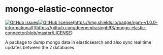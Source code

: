 # mongo-elastic-connector

[![GitHub issues](https://img.shields.io/github/issues/deependrasingh93/mongo-elastic-connector)](https://github.com/deependrasingh93/mongo-elastic-connector/issues)[![GitHub license](https://img.shields.io/github/license/deependrasingh93/mongo-elastic-connector)](https://github.com/deependrasingh93/mongo-elastic-connector/blob/master/LICENSE)(https://img.shields.io/badge/npm-v1.0.0-informational)](https://github.com/deependrasingh93/mongo-elastic-connector/blob/master/LICENSE)




A package to dump mongo data in elasticsearch and also sync real time updates between the 2 databases
